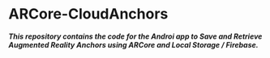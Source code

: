 # ARCore-CloudAnchors

***This repository contains the code for the Androi app to Save and Retrieve Augmented Reality Anchors using ARCore and Local Storage / Firebase.***
